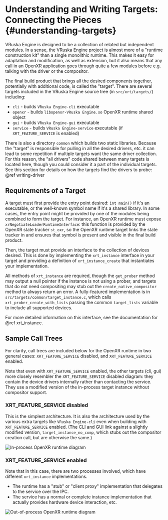 # Understanding and Writing Targets: Connecting the Pieces {#understanding-targets}

<!--
Copyright 2018-2020, Collabora, Ltd. and the VRuska Engine contributors
SPDX-License-Identifier: BSL-1.0
-->

VRuska Engine is designed to be a collection of related but independent modules. In a
sense, the VRuska Engine project is almost more of a "runtime construction kit" than a
single monolithic runtime. This makes it easy for adaptation and modification,
as well as extension, but it also means that any call in an OpenXR application
goes through quite a few modules before e.g. talking with the driver or the
compositor.

The final build product that brings all the desired
components together, potentially with additional code, is called the "target".
There are several targets included in the VRuska Engine source tree (in
`src/xrt/targets/`) including:

- `cli` - builds `VRuska Engine-cli` executable
- `openxr` - builds `libopenxr-VRuska Engine.so` OpenXR runtime shared object
- `gui` - builds `VRuska Engine-gui` executable
- `service` - builds `VRuska Engine-service` executable (if `XRT_FEATURE_SERVICE` is
  enabled)

There is also a directory `common` which builds two static libraries. Because
the "target" is responsible for pulling in all the desired drivers, etc. it can
lead to some repetition if multiple targets want the same driver collection. For
this reason, the "all drivers" code shared between many targets is located here,
though you could consider it a part of the individual targets. See this section
for details on how the targets find the drivers to probe: @ref writing-driver

## Requirements of a Target

A target must first provide the entry point desired: `int main()` if it's an
executable, or the well-known symbol name if it's a shared library. In some
cases, the entry point might be provided by one of the modules being combined to
form the target. For instance, an OpenXR runtime must expose
`xrNegotiateLoaderRuntimeInterface`: this function is provided by the OpenXR
state tracker `st_oxr`, so the OpenXR runtime target links the state tracker in
and ensures that symbol is present and visible in the final build product.

Then, the target must provide an interface to the collection of devices desired.
This is done by implementing the `xrt_instance` interface in your target and
providing a definition of `xrt_instance_create` that instantiates your
implementation.

All methods of `xrt_instance` are required, though the `get_prober` method may
output a null pointer if the instance is not using a prober, and targets that do
not need compositing may stub out the `create_native_compositor` method to
always return an error. A fully-featured implementation is in
`src/targets/common/target_instance.c`, which calls
`xrt_prober_create_with_lists` passing the common `target_lists` variable to
include all supported devices.

For more detailed information on this interface, see the documentation for @ref
xrt_instance.

## Sample Call Trees

For clarity, call trees are included below for the OpenXR runtime in two general
cases: `XRT_FEATURE_SERVICE` disabled, and `XRT_FEATURE_SERVICE` enabled.

Note that even with `XRT_FEATURE_SERVICE` enabled, the other targets (cli, gui)
more closely resembler the `XRT_FEATURE_SERVICE` disabled diagram: they contain
the device drivers internally rather than contacting the service. They use a
modified version of the in-process target instance without compositor support.

### XRT_FEATURE_SERVICE disabled

This is the simplest architecture. It is also the architecture used by the
various extra targets like `VRuska Engine-cli` even when building with
`XRT_FEATURE_SERVICE` enabled. (The CLI and GUI link against a slightly modified
version, `target_instance_no_comp`, which stubs out the compositor creation
call, but are otherwise the same.)

![In-process OpenXR runtime diagram](images/in-process.drawio.svg)

### XRT_FEATURE_SERVICE enabled

Note that in this case, there are two processes involved, which have different
`xrt_instance` implementations.

- The runtime has a "stub" or "client proxy" implementation that delegates to
  the service over the IPC.
- The service has a normal or complete instance implementation that actually
  provides hardware device interaction, etc.

![Out-of-process OpenXR runtime diagram](images/out-of-proc.drawio.svg)
